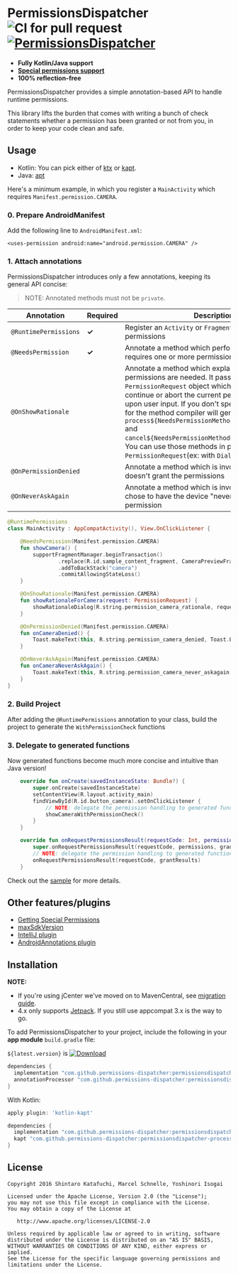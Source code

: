 # PermissionsDispatcher ![CI for pull request](https://github.com/permissions-dispatcher/PermissionsDispatcher/workflows/CI%20for%20pull%20request/badge.svg) [![PermissionsDispatcher](https://www.appbrain.com/stats/libraries/shield/permissions_dispatcher.svg)](https://www.appbrain.com/stats/libraries/details/permissions_dispatcher/permissionsdispatcher)

- **Fully Kotlin/Java support**
- [**Special permissions support**](https://github.com/hotchemi/PermissionsDispatcher/blob/master/doc/special_permissions.md)
- **100% reflection-free**

PermissionsDispatcher provides a simple annotation-based API to handle runtime permissions.

This library lifts the burden that comes with writing a bunch of check statements whether a permission has been granted or not from you, in order to keep your code clean and safe.

## Usage

- Kotlin: You can pick either of [ktx](https://github.com/permissions-dispatcher/PermissionsDispatcher/tree/master/ktx) or [kapt](https://github.com/permissions-dispatcher/PermissionsDispatcher#0-prepare-androidmanifest).
- Java: [apt](https://github.com/hotchemi/PermissionsDispatcher/blob/master/doc/java_usage.md)

Here's a minimum example, in which you register a `MainActivity` which requires `Manifest.permission.CAMERA`.

### 0. Prepare AndroidManifest

Add the following line to `AndroidManifest.xml`:
 
`<uses-permission android:name="android.permission.CAMERA" />`

### 1. Attach annotations

PermissionsDispatcher introduces only a few annotations, keeping its general API concise:

> NOTE: Annotated methods must not be `private`.

|Annotation|Required|Description|
|---|---|---|
|`@RuntimePermissions`|**✓**|Register an `Activity` or `Fragment` to handle permissions|
|`@NeedsPermission`|**✓**|Annotate a method which performs the action that requires one or more permissions|
|`@OnShowRationale`||Annotate a method which explains why the permissions are needed. It passes in a `PermissionRequest` object which can be used to continue or abort the current permission request upon user input. If you don't specify any argument for the method compiler will generate `process${NeedsPermissionMethodName}ProcessRequest` and `cancel${NeedsPermissionMethodName}ProcessRequest`. You can use those methods in place of `PermissionRequest`(ex: with `DialogFragment`)|
|`@OnPermissionDenied`||Annotate a method which is invoked if the user doesn't grant the permissions|
|`@OnNeverAskAgain`||Annotate a method which is invoked if the user chose to have the device "never ask again" about a permission|

```kotlin
@RuntimePermissions
class MainActivity : AppCompatActivity(), View.OnClickListener {

    @NeedsPermission(Manifest.permission.CAMERA)
    fun showCamera() {
        supportFragmentManager.beginTransaction()
                .replace(R.id.sample_content_fragment, CameraPreviewFragment.newInstance())
                .addToBackStack("camera")
                .commitAllowingStateLoss()
    }

    @OnShowRationale(Manifest.permission.CAMERA)
    fun showRationaleForCamera(request: PermissionRequest) {
        showRationaleDialog(R.string.permission_camera_rationale, request)
    }

    @OnPermissionDenied(Manifest.permission.CAMERA)
    fun onCameraDenied() {
        Toast.makeText(this, R.string.permission_camera_denied, Toast.LENGTH_SHORT).show()
    }

    @OnNeverAskAgain(Manifest.permission.CAMERA)
    fun onCameraNeverAskAgain() {
        Toast.makeText(this, R.string.permission_camera_never_askagain, Toast.LENGTH_SHORT).show()
    }
}
```

### 2. Build Project

After adding the `@RuntimePermissions` annotation to your class, build the project to generate the `WithPermissionCheck` functions 

### 3. Delegate to generated functions

Now generated functions become much more concise and intuitive than Java version!

```kotlin
    override fun onCreate(savedInstanceState: Bundle?) {
        super.onCreate(savedInstanceState)
        setContentView(R.layout.activity_main)
        findViewById(R.id.button_camera).setOnClickListener {
            // NOTE: delegate the permission handling to generated function
            showCameraWithPermissionCheck()
        }
    }

    override fun onRequestPermissionsResult(requestCode: Int, permissions: Array<String>, grantResults: IntArray) {
        super.onRequestPermissionsResult(requestCode, permissions, grantResults)
        // NOTE: delegate the permission handling to generated function
        onRequestPermissionsResult(requestCode, grantResults)
    }
```

Check out the [sample](https://github.com/hotchemi/PermissionsDispatcher/tree/master/sample) for more details.

## Other features/plugins

- [Getting Special Permissions](https://github.com/hotchemi/PermissionsDispatcher/blob/master/doc/special_permissions.md)
- [maxSdkVersion](https://github.com/hotchemi/PermissionsDispatcher/blob/master/doc/maxsdkversion.md)
- [IntelliJ plugin](https://github.com/shiraji/permissions-dispatcher-plugin)
- [AndroidAnnotations plugin](https://github.com/AleksanderMielczarek/AndroidAnnotationsPermissionsDispatcherPlugin)

## Installation

**NOTE:**
  - If you're using jCenter we've moved on to MavenCentral, see [migration guide](https://github.com/hotchemi/PermissionsDispatcher/blob/master/doc/migration_guide.md).
  - 4.x only supports [Jetpack](https://developer.android.com/jetpack/). If you still use appcompat 3.x is the way to go.

To add PermissionsDispatcher to your project, include the following in your **app module** `build.gradle` file:

`${latest.version}` is [![Download](https://maven-badges.herokuapp.com/maven-central/com.github.permissions-dispatcher/permissionsdispatcher/badge.svg)](https://search.maven.org/search?q=g:com.github.permissions-dispatcher)

```groovy
dependencies {
  implementation "com.github.permissions-dispatcher:permissionsdispatcher:${latest.version}"
  annotationProcessor "com.github.permissions-dispatcher:permissionsdispatcher-processor:${latest.version}"
}
```

With Kotlin:

```groovy
apply plugin: 'kotlin-kapt'

dependencies {
  implementation "com.github.permissions-dispatcher:permissionsdispatcher:${latest.version}"
  kapt "com.github.permissions-dispatcher:permissionsdispatcher-processor:${latest.version}"
}
```

## License

```
Copyright 2016 Shintaro Katafuchi, Marcel Schnelle, Yoshinori Isogai

Licensed under the Apache License, Version 2.0 (the "License");
you may not use this file except in compliance with the License.
You may obtain a copy of the License at

   http://www.apache.org/licenses/LICENSE-2.0

Unless required by applicable law or agreed to in writing, software
distributed under the License is distributed on an "AS IS" BASIS,
WITHOUT WARRANTIES OR CONDITIONS OF ANY KIND, either express or implied.
See the License for the specific language governing permissions and
limitations under the License.
```
